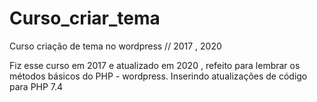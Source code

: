 # Curso_criar_tema
Curso criação de tema no wordpress // 2017 , 2020

Fiz esse curso em 2017 e atualizado em 2020 , refeito para lembrar os métodos básicos do PHP - wordpress.
Inserindo atualizações de código para PHP 7.4

